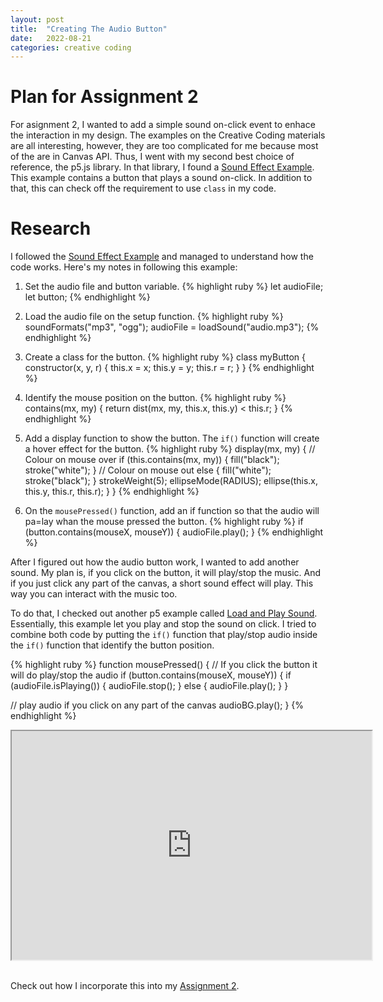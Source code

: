 ```yaml
---
layout: post
title:  "Creating The Audio Button"
date:   2022-08-21
categories: creative coding
---
```


# Plan for Assignment 2
For asignment 2, I wanted to add a simple sound on-click event to enhace the interaction in my design. The examples on the Creative Coding materials are all interesting, however, they are too complicated for me because most of the are in Canvas API. Thus, I went with my second best choice of reference, the p5.js library. In that library, I found a [Sound Effect Example][p5-soundeffect]. This example contains a button that plays a sound on-click. In addition to that, this can check off the requirement to use `class` in my code.

# Research

I followed the [Sound Effect Example][p5-soundeffect] and managed to understand how the code works. Here's my notes in following this example:
1. Set the audio file and button variable.
{% highlight ruby %}
let audioFile;
let button;
{% endhighlight %}

2. Load the audio file on the setup function.
{% highlight ruby %}
 soundFormats("mp3", "ogg");
  audioFile = loadSound("audio.mp3");
{% endhighlight %}

3. Create a class for the button.
{% highlight ruby %}
class myButton {
    constructor(x, y, r) {
        this.x = x;
        this.y = y;
        this.r = r;
    }
  }
{% endhighlight %}

4. Identify the mouse position on the button. 
{% highlight ruby %}
  contains(mx, my) {
    return dist(mx, my, this.x, this.y) < this.r;
  }
{% endhighlight %}

5. Add a display function to show the button. The `if()` function will create a hover effect for the button.
{% highlight ruby %}
display(mx, my) {
    // Colour on mouse over
    if (this.contains(mx, my)) {
      fill("black");
      stroke("white");
    }
    // Colour on mouse out
    else {
      fill("white");
      stroke("black");
    }
    strokeWeight(5);
    ellipseMode(RADIUS);
    ellipse(this.x, this.y, this.r, this.r);
  }
}
{% endhighlight %}

6. On the `mousePressed()` function, add an if function so that the audio will pa=lay whan the mouse pressed the button.
{% highlight ruby %}
if (button.contains(mouseX, mouseY)) {
    audioFile.play();
  }
{% endhighlight %}

After I figured out how the audio button work, I wanted to add another sound. My plan is, if you click on the button, it will play/stop the music. And if you just click any part of the canvas, a short sound effect will play. This way you can interact with the music too.

To do that, I checked out another p5 example called [Load and Play Sound][p5-loadnplaysound]. Essentially, this example let you play and stop the sound on click. I tried to combine both code by putting the `if()` function that play/stop audio inside the `if()` function that identify the button position. 

{% highlight ruby %}
function mousePressed() {
  // If you click the button it will do play/stop the audio
  if (button.contains(mouseX, mouseY)) {
    if (audioFile.isPlaying()) {
      audioFile.stop();
    } else {
      audioFile.play();
    }
  }

  // play audio if you click on any part of the canvas
  audioBG.play();
}
{% endhighlight %}

<div align ="center">
  <iframe width="576" height="366" src="https://editor.p5js.org/reilivia/full/gwyFINWyR"></iframe>
</div>
<br>

Check out how I incorporate this into my [Assignment 2][assignment2].



[p5-soundeffect]: https://p5js.org/examples/sound-sound-effect.html 
[p5-loadnplaysound]: https://p5js.org/examples/sound-load-and-play-sound.html 

[assignment2]: https://reilivia.github.io/creative/coding/2022/08/21/assignment-2-documentation.html 